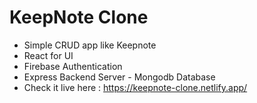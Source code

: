 # KeepNote Clone 
- Simple CRUD app like Keepnote
- React for UI
- Firebase Authentication
- Express Backend Server - Mongodb Database
- Check it live here : https://keepnote-clone.netlify.app/

